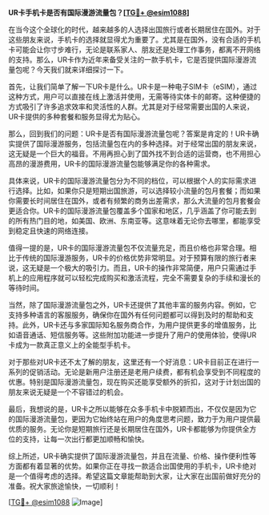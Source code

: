 **UR卡手机卡是否有国际漫游流量包？[[TG💪+ @esim1088](https://t.me/s/esim1088)]**

在当今这个全球化的时代，越来越多的人选择出国旅行或者长期居住在国外。对于这些朋友来说，手机卡的选择就显得尤为重要了。尤其是在国外，没有合适的手机卡可能会让你寸步难行，无论是联系家人、朋友还是处理工作事务，都离不开网络的支持。那么，UR卡作为近年来备受关注的一款手机卡，它是否提供国际漫游流量包呢？今天我们就来详细探讨一下。

首先，让我们简单了解一下UR卡是什么。UR卡是一种电子SIM卡（eSIM），通过这种方式，用户可以直接在线上激活并使用，无需等待实体卡的邮寄。这种便捷的方式吸引了许多追求效率和灵活性的人群。尤其是对于经常需要出国的人来说，UR卡提供的多种套餐和服务显得尤为贴心。

那么，回到我们的问题：UR卡是否有国际漫游流量包呢？答案是肯定的！UR卡确实提供了国际漫游服务，包括流量包在内的多种选择。对于经常出国的朋友来说，这无疑是一个巨大的福音。不用再担心到了国外找不到合适的运营商，也不用担心高昂的漫游费用，UR卡的国际漫游流量包能够满足你的各种需求。

具体来说，UR卡的国际漫游流量包分为不同的档位，可以根据个人的实际需求进行选择。比如，如果你只是短期出国旅游，可以选择较小流量的包月套餐；而如果你需要长时间居住在国外，或者有频繁的商务出差需求，那么大流量的包月套餐会更适合你。UR卡的国际漫游流量包覆盖多个国家和地区，几乎涵盖了你可能去到的所有热门目的地，如美国、欧洲、东南亚等。这意味着无论你去哪里，都能享受到稳定且快速的网络连接。

值得一提的是，UR卡的国际漫游流量包不仅流量充足，而且价格也非常合理。相比于传统的国际漫游服务，UR卡的价格优势非常明显。对于预算有限的旅行者来说，这无疑是一个极大的吸引力。而且，UR卡的操作非常简便，用户只需通过手机上的应用程序就可以轻松完成购买和激活流程，完全不需要复杂的手续和漫长的等待时间。

当然，除了国际漫游流量包之外，UR卡还提供了其他丰富的服务内容。例如，它支持多种语言的客服服务，确保你在国外有任何问题都可以得到及时的帮助和支持。此外，UR卡还与多家国际知名服务商合作，为用户提供更多的增值服务，比如语音通话、短信服务等。这些附加功能进一步提升了用户的使用体验，使得UR卡成为一款真正意义上的全能型手机卡。

对于那些对UR卡还不太了解的朋友，这里还有一个好消息：UR卡目前正在进行一系列的促销活动。无论是新用户注册还是老用户续费，都有机会享受到不同程度的优惠。特别是国际漫游流量包，现在购买还能享受额外的折扣，这对于计划出国的朋友来说无疑是一个不容错过的机会。

最后，我想说的是，UR卡之所以能够在众多手机卡中脱颖而出，不仅仅是因为它的国际漫游流量包，更因为它始终站在用户的角度思考问题，致力于为用户提供最优质的服务。无论你是短期旅行还是长期居住在国外，UR卡都能够为你提供全方位的支持，让每一次出行都更加顺畅和愉快。

综上所述，UR卡确实提供了国际漫游流量包，并且在流量、价格、操作便利性等方面都有着显著的优势。如果你正在寻找一款适合出国使用的手机卡，UR卡绝对是一个值得考虑的选择。希望这篇文章能帮助到大家，让大家在出国前做好充分的准备。祝大家旅途愉快，一切顺利！

[[TG💪+ @esim1088](https://t.me/s/esim1088) ![Image](https://i.postimg.cc/4NQfJmqS/Snipaste-2025-05-13-00-14-12.png)]